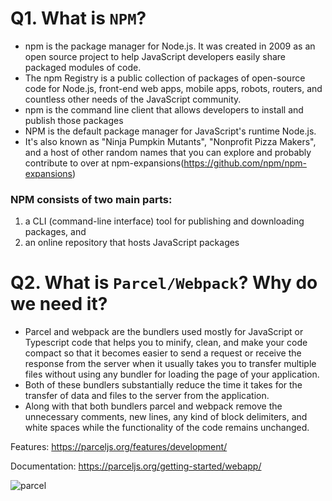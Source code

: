 # Q1. What is `NPM`?
- npm is the package manager for Node.js. It was created in 2009 as an open source project to help JavaScript developers easily share packaged modules of code.
- The npm Registry is a public collection of packages of open-source code for Node.js, front-end web apps, mobile apps, robots, routers, and countless other needs of the JavaScript community.
- npm is the command line client that allows developers to install and publish those packages
- NPM is the default package manager for JavaScript's runtime Node.js.
- It's also known as "Ninja Pumpkin Mutants", "Nonprofit Pizza Makers", and a host of other random names that you can explore and probably contribute to over at npm-expansions(https://github.com/npm/npm-expansions)

### NPM consists of two main parts:
1. a CLI (command-line interface) tool for publishing and downloading packages, and
2. an online repository that hosts JavaScript packages


# Q2. What is `Parcel/Webpack`? Why do we need it?
- Parcel and webpack are the bundlers used mostly for JavaScript or Typescript code that helps you to minify, clean, and make your code compact so that it becomes easier to send a request or receive the response from the server when it usually takes you to transfer multiple files without using any bundler for loading the page of your application.
- Both of these bundlers substantially reduce the time it takes for the transfer of data and files to the server from the application.
- Along with that both bundlers parcel and webpack remove the unnecessary comments, new lines, any kind of block delimiters, and white spaces while the functionality of the code remains unchanged.

Features:
https://parceljs.org/features/development/

Documentation:
https://parceljs.org/getting-started/webapp/

![parcel](https://user-images.githubusercontent.com/68181154/212066086-00847659-5cc7-4c6f-90fe-d9d25b34aad1.png)

